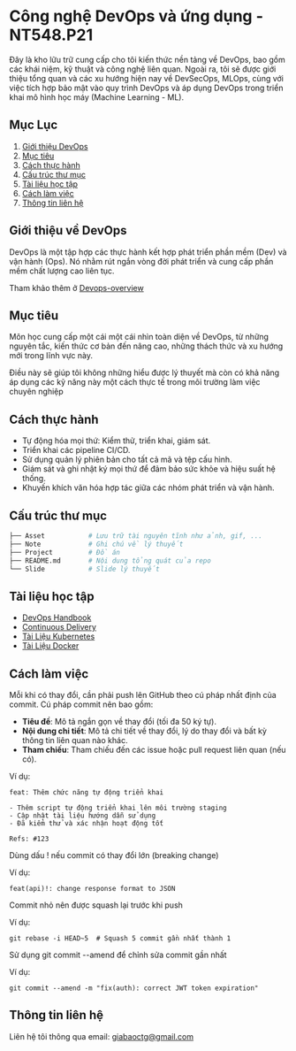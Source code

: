 # Công nghệ DevOps và ứng dụng - NT548.P21

Đây là kho lữu trữ cung cấp cho tôi kiến thức nền tảng về DevOps, bao gồm các khái niệm, kỹ thuật và công
nghệ liên quan. Ngoài ra, tôi sẽ được giới thiệu tổng quan và các xu hướng hiện nay về DevSecOps, MLOps, cùng với việc tích hợp bảo mật vào quy trình DevOps và áp dụng DevOps trong triển khai mô hình học máy (Machine Learning - ML).

## Mục Lục

1. [Giới thiệu DevOps](#giới-thiệu-về-devops)
2. [Mục tiêu](#mục-tiêu)
3. [Cách thực hành](#cách-thực-hành)
4. [Cấu trúc thư mục](#cấu-trúc-thư-mục)
5. [Tài liệu học tập](#tài-liệu-học-tập)
6. [Cách làm việc](#cách-làm-việc)
77. [Thông tin liên hệ](#thông-tin-liên-hệ)

## Giới thiệu về DevOps

DevOps là một tập hợp các thực hành kết hợp phát triển phần mềm (Dev) và vận hành (Ops). Nó nhằm rút ngắn vòng đời phát triển và cung cấp phần mềm chất lượng cao liên tục.

Tham khảo thêm ở [Devops-overview](/Note/devops-overview.md)

## Mục tiêu

Môn học cung cấp một cái một cái nhìn toàn diện về DevOps, từ những nguyên tắc, kiến thức cơ bản đến nâng cao, những thách thức và xu hướng mới trong lĩnh vực này. 

Điều này sẽ giúp tôi không những hiểu được lý thuyết mà còn có khả năng áp dụng các kỹ năng này một cách thực
tế trong môi trường làm việc chuyên nghiệp

## Cách thực hành

- Tự động hóa mọi thứ: Kiểm thử, triển khai, giám sát.
- Triển khai các pipeline CI/CD.
- Sử dụng quản lý phiên bản cho tất cả mã và tệp cấu hình.
- Giám sát và ghi nhật ký mọi thứ để đảm bảo sức khỏe và hiệu suất hệ thống.
- Khuyến khích văn hóa hợp tác giữa các nhóm phát triển và vận hành.

## Cấu trúc thư mục
```bash
├── Asset           # Lưu trữ tài nguyên tĩnh như ảnh, gif, ...
├── Note            # Ghi chú về lý thuyết
├── Project         # Đồ án
├── README.md       # Nội dung tổng quát của repo
└── Slide           # Slide lý thuyết
```

## Tài liệu học tập

- [DevOps Handbook](https://www.amazon.com/DevOps-Handbook-World-Class-Reliability-Organizations/dp/1942788002)
- [Continuous Delivery](https://www.amazon.com/Continuous-Delivery-Deployment-Automation-Addison-Wesley/dp/0321601912)
- [Tài Liệu Kubernetes](https://kubernetes.io/docs/home/)
- [Tài Liệu Docker](https://docs.docker.com/)

## Cách làm việc

Mỗi khi có thay đổi, cần phải push lên GitHub theo cú pháp nhất định của commit. Cú pháp commit nên bao gồm:

- **Tiêu đề**: Mô tả ngắn gọn về thay đổi (tối đa 50 ký tự).
- **Nội dung chi tiết**: Mô tả chi tiết về thay đổi, lý do thay đổi và bất kỳ thông tin liên quan nào khác.
- **Tham chiếu**: Tham chiếu đến các issue hoặc pull request liên quan (nếu có).

Ví dụ:

```
feat: Thêm chức năng tự động triển khai

- Thêm script tự động triển khai lên môi trường staging
- Cập nhật tài liệu hướng dẫn sử dụng
- Đã kiểm thử và xác nhận hoạt động tốt

Refs: #123
```

Dùng dấu ! nếu commit có thay đổi lớn (breaking change)

Ví dụ:
```
feat(api)!: change response format to JSON
```

Commit nhỏ nên được squash lại trước khi push

Ví dụ:
```
git rebase -i HEAD~5  # Squash 5 commit gần nhất thành 1
```

Sử dụng git commit --amend để chỉnh sửa commit gần nhất

Ví dụ:
```
git commit --amend -m "fix(auth): correct JWT token expiration"
```

## Thông tin liên hệ

Liên hệ tôi thông qua email: giabaoctg@gmail.com


